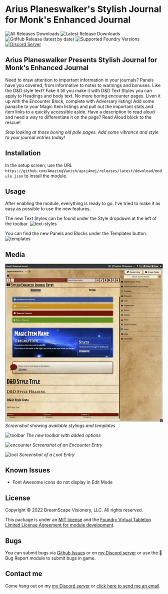 # Arius Planeswalker's Stylish Journal for Monk's Enhanced Journal

![All Releases Downloads](https://img.shields.io/github/downloads/AmazingVanish/apsj4mej/total?logo=GitHub) ![Latest Release Downloads](https://img.shields.io/github/downloads/AmazingVanish/apsj4mej/latest/total) ![GitHub Release (latest by date)](https://img.shields.io/github/v/release/AmazingVanish/apsj4mej) ![Supported Foundry Versions](https://img.shields.io/endpoint?url=https://foundryshields.com/version?url=https://raw.githubusercontent.com/AmazingVanish/apsj4mej/master/module.json&style=flat-square&color=ff6400) [![Discord Server](https://img.shields.io/badge/-Discord-%232c2f33?style=flat-square&logo=discord)](https://discord.gg/ge9GJXDsM2)

## Arius Planeswalker Presents Stylish Journal for Monk's Enhanced Journal

Need to draw attention to important information in your journals? Panels have you covered, from informative to notes to warnings and bonuses.
Like the D&D style text? Fake it till you make it with D&D Text Styles you can apply to Headings and body text.
No more boring encounter pages. Liven it up with the Encounter Block, complete with Adversary listing!
Add some panache to your Magic Item listings and pull out the important stats and item links to a quickly accessible aside.
Have a description to read aloud and need a way to differentiate it on the page? Read Aloud block to the rescue!

_Stop looking at those boring old pale pages. Add some vibrance and style to your journal entries today!_

## Installation

In the setup screen, use the URL `https://github.com/AmazingVanish/apsj4mej/releases/latest/download/module.json` to install the module.

## Usage

After enabling the module, everything is ready to go. I've tried to make it as easy as possible to use the new features.

The new Text Styles can be found under the Style dropdown at the left of the toolbar.
![text-styles](https://raw.github.com/AmazingVanish/apsj4mej/master/media/apsj4mej-text-styles.webp)

You can find the new Panels and Blocks under the Templates button.
![templates](https://raw.github.com/AmazingVanish/apsj4mej/master/media/apsj4mej-template.webp)

## Media

![screenshot](https://raw.githubusercontent.com/AmazingVanish/apsj4mej/master/media/apsj4mej-ss.webp)
_Screenshot showing available stylings and templates_

![toolbar](https://raw.github.com/AmazingVanish/apsj4mej/master/media/apsj4mej-toolbar.webp)
_The new toolbar with added options_

![encounter](https://raw.github.com/AmazingVanish/apsj4mej/master/media/apsj4mej-encounter.webp)
_Screenshot of an Encounter Entry_

![loot](https://raw.github.com/AmazingVanish/apsj4mej/master/media/apsj4mej-loot.webp)
_Screenshot of a Loot Entry_

## Known Issues

-   Font Awesome icons do not display in Edit Mode

## License

Copyright © 2022 DreamScape Visionery, LLC. All rights reserved.

This package is under an [MIT license](LICENSE) and the [Foundry Virtual Tabletop Limited License Agreement for module development](https://foundryvtt.com/article/license/).

## Bugs

You can submit bugs via [Github Issues](https://github.com/AmazingVanish/apsj4mej/issues/new/choose) or on [my Discord server](https://discord.gg/ge9GJXDsM2) or use the :bug: Bug Report module to submit bugs in game.

## Contact me

Come hang out on my [my Discord server](https://discord.gg/ge9GJXDsM2) or [click here to send me an email](mailto:chris.vancleve@dscape-llc.com?subject=Arius%20Planeswalker's%20Stylish%20Journal%20for%20Monk's%20Enhanced%20Journal%20module%20for%20Foundry%20VTT).
